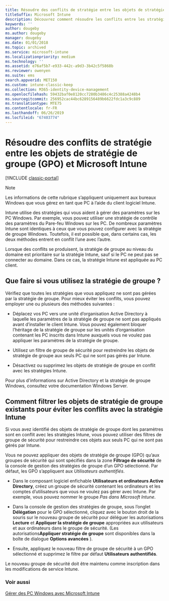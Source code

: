 ```yaml
---
title: Résoudre des conflits de stratégie entre les objets de stratégie de groupe et Intune
titleSuffix: Microsoft Intune
description: Découvrez comment résoudre les conflits entre les stratégies de configuration de la stratégie de groupe et Intune.
keywords: ''
author: dougeby
ms.author: dougeby
manager: dougeby
ms.date: 01/01/2018
ms.topic: archived
ms.service: microsoft-intune
ms.localizationpriority: medium
ms.technology: ''
ms.assetid: e76af5b7-e933-442c-a9d3-3b42c5f5868b
ms.reviewer: owenyen
ms.suite: ems
search.appverid: MET150
ms.custom: intune-classic-keep
ms.collection: M365-identity-device-management
ms.openlocfilehash: 59432baf0e8120cc7280b3486c4c25388a4248b4
ms.sourcegitcommit: 256952cac44bc6289156489b6622fdc1a3c9c889
ms.translationtype: MTE75
ms.contentlocale: fr-FR
ms.lasthandoff: 06/26/2019
ms.locfileid: "67403774"
---
```

# <a name="resolve-group-policy-objects-gpo-and-microsoft-intune-policy-conflicts"></a>Résoudre des conflits de stratégie entre les objets de stratégie de groupe (GPO) et Microsoft Intune

[!INCLUDE [classic-portal](includes/classic-portal.md)]

> [!NOTE]
> Les informations de cette rubrique s’appliquent uniquement aux bureaux Windows que vous gérez en tant que PC à l’aide du client logiciel Intune.

Intune utilise des stratégies qui vous aident à gérer des paramètres sur les PC Windows. Par exemple, vous pouvez utiliser une stratégie de contrôle des paramètres du Pare-feu Windows sur les PC. De nombreux paramètres Intune sont identiques à ceux que vous pouvez configurer avec la stratégie de groupe Windows. Toutefois, il est possible que, dans certains cas, les deux méthodes entrent en conflit l’une avec l’autre.

Lorsque des conflits se produisent, la stratégie de groupe au niveau du domaine est prioritaire sur la stratégie Intune, sauf si le PC ne peut pas se connecter au domaine. Dans ce cas, la stratégie Intune est appliquée au PC client.

## <a name="what-to-do-if-you-are-using-group-policy"></a>Que faire si vous utilisez la stratégie de groupe ?
Vérifiez que toutes les stratégies que vous appliquez ne sont pas gérées par la stratégie de groupe. Pour mieux éviter les conflits, vous pouvez employer une ou plusieurs des méthodes suivantes :

-   Déplacez vos PC vers une unité d’organisation Active Directory à laquelle les paramètres de la stratégie de groupe ne sont pas appliqués avant d’installer le client Intune. Vous pouvez également bloquer l’héritage de la stratégie de groupe sur les unités d’organisation contenant les PC inscrits dans Intune auxquels vous ne voulez pas appliquer les paramètres de la stratégie de groupe.

-   Utilisez un filtre de groupe de sécurité pour restreindre les objets de stratégie de groupe aux seuls PC qui ne sont pas gérés par Intune.

-   Désactivez ou supprimez les objets de stratégie de groupe en conflit avec les stratégies Intune.

Pour plus d'informations sur Active Directory et la stratégie de groupe Windows, consultez votre documentation Windows Server.

## <a name="how-to-filter-existing-gpos-to-avoid-conflicts-with-intune-policy"></a>Comment filtrer les objets de stratégie de groupe existants pour éviter les conflits avec la stratégie Intune
Si vous avez identifié des objets de stratégie de groupe dont les paramètres sont en conflit avec les stratégies Intune, vous pouvez utiliser des filtres de groupe de sécurité pour restreindre ces objets aux seuls PC qui ne sont pas gérés par Intune.

<!--- ### Use WMI filters
WMI filters selectively apply GPOs to computers that satisfy the conditions of a query. To apply a WMI filter, deploy a WMI class instance to all PCs in the enterprise before you enroll any PCs in the Intune service.

#### To apply WMI filters to a GPO

1.  Create a management object file by copying and pasting the following into a text file, and then saving it to a convenient location as **WIT.mof**. The file contains the WMI class instance that you deploy to PCs that you want to enroll in the Intune service.

    ```
    //Beginning of MOF file.
    #pragma classflags("forceupdate")
    #pragma namespace ("\\\\.\\Root")
    instance of __Namespace
    {
       Name = "WindowsIntune";
    };

    #pragma namespace ("\\\\.\\Root\\WindowsIntune")
    [
       Description("This class defines Microsoft Intune common properties")
    ]
    class WindowsIntune_ManagedNode
    {
       [ read, Description("This defines whether Microsoft Intune Policy is enabled"): DisableOverride ToSubClass ]
       boolean WindowsIntunePolicyEnabled;
       [ read, key, Description("This property defines the version." "Example: 1.0"): ToSubClass ]
       string Version;
    };

    instance of WindowsIntune_ManagedNode
    {
       Version = "1.0";
       WindowsIntunePolicyEnabled = 1;
    };
    ```

2.  Use either a startup script or Group Policy to deploy the file. The following is the deployment command for the startup script. The WMI class instance must be deployed before you enroll client PCs in the Intune service.

    **C:/Windows/System32/Wbem/MOFCOMP &lt;path to MOF file&gt;\wit.mof**

3.  Run either of the following commands to create the WMI filters, depending on whether the GPO you want to filter applies to PCs that are managed by using Intune or to PCs that are not managed by using Intune.

    -   For GPOs that apply to PCs that are not managed by using Intune, use the following:

        ```
        Namespace:root\WindowsIntune
        Query:  SELECT WindowsIntunePolicyEnabled FROM WindowsIntune_ManagedNode WHERE WindowsIntunePolicyEnabled=0
        ```

    -   For GPOs that apply to PCs that are managed by Intune, use the following:

        ```
        Namespace:root\WindowsIntune
        Query:  SELECT WindowsIntunePolicyEnabled FROM WindowsIntune_ManagedNode WHERE WindowsIntunePolicyEnabled=1
        ```

4.  Edit the GPO in the Group Policy Management console to apply the WMI filter that you created in the previous step.

    -   For GPOs that should apply only to PCs that you want to manage by using Intune, apply the filter **WindowsIntunePolicyEnabled=1**.

    -   For GPOs that should apply only to PCs that you do not want to manage by using Intune, apply the filter **WindowsIntunePolicyEnabled=0**.

For more information about how to apply WMI filters in Group Policy, see the blog post [Security Filtering, WMI Filtering, and Item-level Targeting in Group Policy Preferences](http://go.microsoft.com/fwlink/?LinkId=177883). --->


Vous ne pouvez appliquer des objets de stratégie de groupe (GPO) qu’aux groupes de sécurité qui sont spécifiés dans la zone **Filtrage de sécurité** de la console de gestion des stratégies de groupe d’un GPO sélectionné. Par défaut, les GPO s’appliquent aux *Utilisateurs authentifiés*.

-   Dans le composant logiciel enfichable **Utilisateurs et ordinateurs Active Directory**, créez un groupe de sécurité contenant les ordinateurs et les comptes d’utilisateurs que vous ne voulez pas gérer avec Intune. Par exemple, vous pouvez nommer le groupe *Pas dans Microsoft Intune*.

-   Dans la console de gestion des stratégies de groupe, sous l’onglet **Délégation** pour le GPO sélectionné, cliquez avec le bouton droit de la souris sur le nouveau groupe de sécurité pour déléguer les autorisations **Lecture** et **Appliquer la stratégie de groupe** appropriées aux utilisateurs et aux ordinateurs dans le groupe de sécurité. (Les autorisations**Appliquer stratégie de groupe** sont disponibles dans la boîte de dialogue **Options avancées** ).

-   Ensuite, appliquez le nouveau filtre de groupe de sécurité à un GPO sélectionné et supprimez le filtre par défaut **Utilisateurs authentifiés**.

Le nouveau groupe de sécurité doit être maintenu comme inscription dans les modifications de service Intune.

### <a name="see-also"></a>Voir aussi
[Gérer des PC Windows avec Microsoft Intune](manage-windows-pcs-with-microsoft-intune.md)
